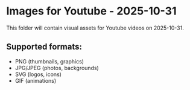 # Images for Youtube - 2025-10-31

This folder will contain visual assets for Youtube videos on 2025-10-31.

## Supported formats:
- PNG (thumbnails, graphics)
- JPG/JPEG (photos, backgrounds)
- SVG (logos, icons)
- GIF (animations)
